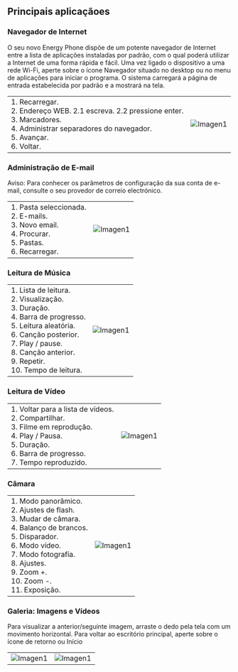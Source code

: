 ## Principais aplicaçãoes

### Navegador de Internet

O seu novo Energy Phone dispõe de um potente navegador de Internet entre a lista de aplicações instaladas por padrão, com o qual poderá utilizar a Internet de uma forma rápida e fácil. Uma vez ligado o dispositivo a uma rede Wi-Fi, aperte sobre o ícone Navegador situado no desktop ou no menu de aplicações para iniciar o programa. O sistema carregará a página de entrada estabelecida por padrão e a mostrará na tela.

|  |  |
|:-------|:-------|
|1. Recarregar.<br> 2. Endereço WEB. 2.1 escreva. 2.2 pressione enter.<br> 3. Marcadores.<br> 4. Administrar separadores do navegador. <br> 5. Avançar.<br> 6. Voltar.|![Imagen1](http://static.energysistem.com/images/manuals/39530/53708384daf5e.jpg)|

### Administração de E-mail

Aviso: Para conhecer os parâmetros de configuração da sua conta de e-mail, consulte o seu provedor de correio electrónico.

|  |  |
|:-------|:-------|
|1. Pasta seleccionada.<br> 2. E-mails.<br> 3. Novo email.<br> 4. Procurar.<br> 5. Pastas.<br> 6. Recarregar.|![Imagen1](http://static.energysistem.com/images/manuals/39530/537083f568d9e.jpg)|

### Leitura de Música

|  |  |
|:-------|:-------|
|1. Lista de leitura. <br> 2. Visualização.<br> 3. Duração.<br> 4. Barra de progresso.<br> 5. Leitura aleatória.<br> 6. Canção posterior.<br> 7. Play / pause.<br> 8. Canção anterior.<br> 9. Repetir.<br> 10. Tempo de leitura.|![Imagen1](http://static.energysistem.com/images/manuals/39530/537087d20de5d.jpg)|

### Leitura de Vídeo

|  |  |
|:-------|:-------|
|1. Voltar para a lista de vídeos.<br> 2. Compartilhar.<br> 3. Filme em reprodução.<br> 4. Play / Pausa.<br> 5. Duração.<br> 6. Barra de progresso.<br> 7. Tempo reproduzido.| ![Imagen1](http://static.energysistem.com/images/manuals/39530/5370875333d62.jpg)|

### Câmara

|  |  |
|:-------|:-------|
|1. Modo panorâmico.<br> 2. Ajustes de flash.<br> 3. Mudar de câmara.<br> 4. Balanço de brancos.<br> 5. Disparador.<br> 6. Modo vídeo.<br> 7. Modo fotografía.<br> 8. Ajustes.<br> 9. Zoom +.<br> 10. Zoom -.<br> 11. Exposição.| ![Imagen1](http://static.energysistem.com/images/manuals/39530/53708b799ae7e.jpg)|

### Galeria: Imagens e Vídeos

Para visualizar a anterior/seguinte imagem, arraste o dedo pela tela com um movimento horizontal. Para voltar ao escritório principal, aperte sobre o ícone de retorno ou Início


|  |  |
|:-------|:-------|
|![Imagen1](http://static.energysistem.com/images/manuals/39530/53708986b10b0.jpg) | ![Imagen1](http://static.energysistem.com/images/manuals/39530/5370897f72d62.jpg)|
